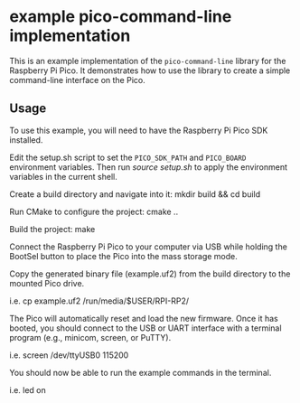 # example pico-command-line implementation

This is an example implementation of the `pico-command-line` library for the Raspberry Pi Pico. It demonstrates how to use the library to create a simple command-line interface on the Pico.

## Usage

To use this example, you will need to have the Raspberry Pi Pico SDK installed.

Edit the setup.sh script to set the `PICO_SDK_PATH` and `PICO_BOARD` environment variables. Then run *source setup.sh* to apply the environment variables in the current shell.

Create a build directory and navigate into it: mkdir build && cd build

Run CMake to configure the project: cmake ..

Build the project: make

Connect the Raspberry Pi Pico to your computer via USB while holding the BootSel button to place the Pico into the mass storage mode.

Copy the generated binary file (example.uf2) from the build directory to the mounted Pico drive.

i.e. cp example.uf2 /run/media/$USER/RPI-RP2/

The Pico will automatically reset and load the new firmware. Once it has booted, you should connect to the USB or UART interface with a terminal program (e.g., minicom, screen, or PuTTY).

i.e. screen /dev/ttyUSB0 115200

You should now be able to run the example commands in the terminal.

i.e. led on

